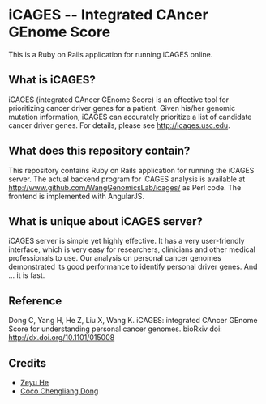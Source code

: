 iCAGES -- Integrated CAncer GEnome Score
==================

This is a Ruby on Rails application for running iCAGES online.

## What is iCAGES?

iCAGES (integrated CAncer GEnome Score) is an effective tool for prioritizing cancer driver genes for a patient. Given his/her genomic mutation information, iCAGES can accurately prioritize a list of candidate cancer driver genes. For details, please see http://icages.usc.edu.

## What does this repository contain?

This repository contains Ruby on Rails application for running the iCAGES server. The actual backend program for iCAGES analysis is available at http://www.github.com/WangGenomicsLab/icages/ as Perl code. The frontend is implemented with AngularJS.

## What is unique about iCAGES server?

iCAGES server is simple yet highly effective. It has a very user-friendly interface, which is very easy for researchers, clinicians and other medical professionals to use. Our analysis on personal cancer genomes demonstrated its good performance to identify personal driver genes. And ... it is fast.

## Reference

Dong C, Yang H, He Z, Liu X, Wang K. iCAGES: integrated CAncer GEnome Score for understanding personal cancer genomes. bioRxiv doi: http://dx.doi.org/10.1101/015008

## Credits

* [Zeyu He](https://github.com/hezzze)
* [Coco Chengliang Dong](https://github.com/coco90417)
